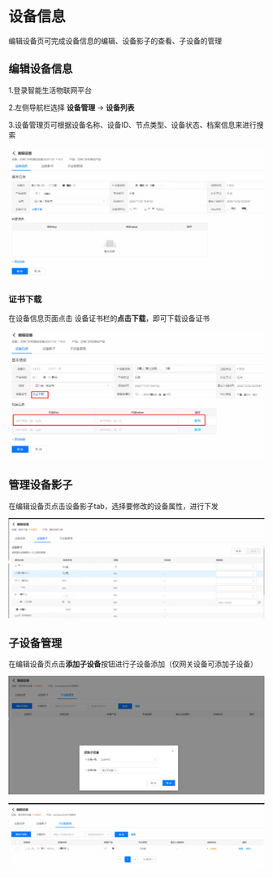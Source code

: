 # 设备信息

编辑设备页可完成设备信息的编辑、设备影子的查看、子设备的管理

## 编辑设备信息

1.登录智能生活物联网平台

2.左侧导航栏选择 **设备管理** -> **设备列表**

3.设备管理页可根据设备名称、设备ID、节点类型、设备状态、档案信息来进行搜索

![编辑设备](../../../../../image/IoT/IoT-Estate/Device-Manager/Device-Info.jpg)


### 证书下载

在设备信息页面点击 设备证书栏的**点击下载**，即可下载设备证书

![设备证书-档案](../../../../../image/IoT/IoT-Estate/Device-Manager/Certify-Profile.jpg)

## 管理设备影子

在编辑设备页点击设备影子tab，选择要修改的设备属性，进行下发

![设备影子](../../../../../image/IoT/IoT-Estate/Device-Manager/Device-Shadow.jpg)

## 子设备管理

在编辑设备页点击**添加子设备**按钮进行子设备添加（仅网关设备可添加子设备）

![子设备管理](../../../../../image/IoT/IoT-Estate/Device-Manager/Add-Sub.png)

![子设备管理](../../../../../image/IoT/IoT-Estate/Device-Manager/Sub-Device.jpg)